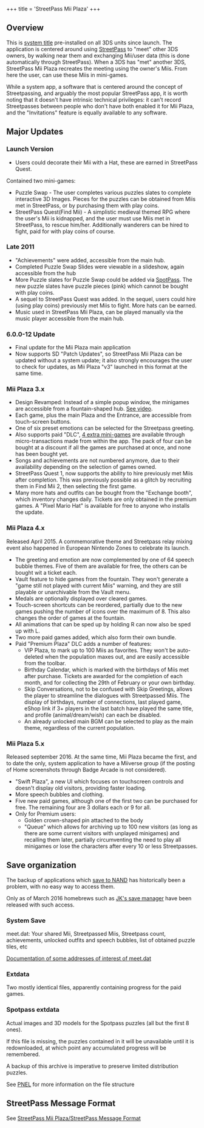 +++
title = 'StreetPass Mii Plaza'
+++

## Overview

This is [system title](Title_list#00040010---system-applications "wikilink") pre-installed on all 3DS units since launch. The application is centered around using [StreetPass](StreetPass "wikilink") to "meet" other 3DS owners, by walking near them and exchanging Mii/user data (this is done automatically through StreetPass). When a 3DS has "met" another 3DS, StreetPass Mii Plaza recreates the meeting using the owner's Miis. From here the user, can use these Miis in mini-games.

While a system app, a software that is centered around the concept of Streetpassing, and arguably the most popular StreetPass app, it is worth noting that it doesn't have intrinsic technical privileges: it can't record Streetpasses between people who don't have both enabled it for Mii Plaza, and the "Invitations" feature is equally available to any software.

## Major Updates

### Launch Version

- Users could decorate their Mii with a Hat, these are earned in StreetPass Quest.

Contained two mini-games:

- Puzzle Swap - The user completes various puzzles slates to complete interactive 3D Images. Pieces for the puzzles can be obtained from Miis met in StreetPass, or by purchasing them with play coins.
- StreetPass Quest(Find Mii) - A simplistic medieval themed RPG where the user's Mii is kidnapped, and the user must use Miis met in StreetPass, to rescue him/her. Additionally wanderers can be hired to fight, paid for with play coins of course.

### Late 2011

- "Achievements" were added, accessible from the main hub.
- Completed Puzzle Swap Slides were viewable in a slideshow, again accessible from the hub
- More Puzzle slates for Puzzle Swap could be added via [SpotPass](SpotPass "wikilink"). The new puzzle slates have puzzle pieces (pink) which cannot be bought with play coins.
- A sequel to StreetPass Quest was added. In the sequel, users could hire (using play coins) previously met Miis to fight. More hats can be earned.
- Music used in StreetPass Mii Plaza, can be played manually via the music player accessible from the main hub.

### 6.0.0-12 Update

- Final update for the Mii Plaza main application
- Now supports SD "Patch Updates", so StreetPass Mii Plaza can be updated without a system update; it also strongly encourages the user to check for updates, as Mii Plaza "v3" launched in this format at the same time.

### Mii Plaza 3.x

- Design Revamped: Instead of a simple popup window, the minigames are accessible from a fountain-shaped hub. [See video](https://www.youtube.com/watch?v=X11AJ4UYE4o).
- Each game, plus the main Plaza and the Entrance, are accessible from touch-screen buttons.
- One of six preset emotions can be selected for the Streetpass greeting.
- Also supports paid "DLC", [4 extra mini-games](https://www.youtube.com/watch?v=u1a05W1UJwQ) are available through micro-transactions made from within the app. The pack of four can be bought at a discount if all the games are purchased at once, and none has been bought yet.
- Songs and achievements are not numbered anymore, due to their availability depending on the selection of games owned.
- StreetPass Quest 1, now supports the ability to hire previously met Miis after completion. This was previously possible as a glitch by recruiting them in Find Mii 2, then selecting the first game.
- Many more hats and outfits can be bought from the "Exchange booth", which inventory changes daily. Tickets are only obtained in the premium games. A "Pixel Mario Hat" is available for free to anyone who installs the update.

### Mii Plaza 4.x

Released April 2015. A commemorative theme and Streetpass relay mixing event also happened in European Nintendo Zones to celebrate its launch.

- The greeting and emotion are now complemented by one of 64 speech bubble themes. Five of them are available for free, the others can be bought wit a ticket each.
- Vault feature to hide games from the fountain. They won't generate a "game still not played with current Miis" warning, and they are still playable or unarchivable from the Vault menu.
- Medals are optionally displayed over cleared games.
- Touch-screen shortcuts can be reordered, partially due to the new games pushing the number of icons over the maximum of 8. This also changes the order of games at the fountain.
- All animations that can be sped up by holding R can now also be sped up with L.
- Two more paid games added, which also form their own bundle.
- Paid "Premium Plaza" DLC adds a number of features:
  - VIP Plaza, to mark up to 100 Miis as favorites. They won't be auto-deleted when the population maxes out, and are easily accessible from the toolbar.
  - Birthday Calendar, which is marked with the birthdays of Miis met after purchase. Tickets are awarded for the completion of each month, and for collecting the 29th of February or your own birthday.
  - Skip Conversations, not to be confused with Skip Greetings, allows the player to streamline the dialogues with Streetpassed Miis. The display of birthdays, number of connections, last played game, eShop link if 3+ players in the last batch have played the same title, and profile (animal/dream/wish) can each be disabled.
  - An already unlocked main BGM can be selected to play as the main theme, regardless of the current population.

### Mii Plaza 5.x

Released september 2016. At the same time, Mii Plaza became the first, and to date the only, system application to have a Miiverse group (if the posting of Home screenshots through Badge Arcade is not considered).

- "Swift Plaza", a new UI which focuses on touchscreen controls and doesn't display old visitors, providing faster loading.
- More speech bubbles and clothing.
- Five new paid games, although one of the first two can be purchased for free. The remaining four are 3 dollars each or 9 for all.
- Only for Premium users:
  - Golden crown-shaped pin attached to the body
  - "Queue" which allows for archiving up to 100 new visitors (as long as there are some current visitors with unplayed minigames) and recalling them later, partially circumventing the need to play all minigames or lose the characters after every 10 or less Streetpasses.

## Save organization

The backup of applications which [save to NAND](System_SaveData "wikilink") has historically been a problem, with no easy way to access them.

Only as of March 2016 homebrews such as [JK's save manager](JK's_save_manager "wikilink") have been released with such access.

### System Save

meet.dat: Your shared Mii, Streetpassed Miis, Streetpass count, achievements, unlocked outfits and speech bubbles, list of obtained puzzle tiles, etc

[Documentation of some addresses of interest of meet.dat](https://www.reddit.com/r/3dshacks/comments/4c5rcp/streetpass_mii_plaza_puzzle_swap_unlock_all/)

### Extdata

Two mostly identical files, apparently containing progress for the paid games.

### Spotpass extdata

Actual images and 3D models for the Spotpass puzzles (all but the first 8 ones).

If this file is missing, the puzzles contained in it will be unavailable until it is redownloaded, at which point any accumulated progress will be remembered.

A backup of this archive is imperative to preserve limited distribution puzzles.

See [PNEL](PNEL "wikilink") for more information on the file structure

## StreetPass Message Format

See [StreetPass Mii Plaza/StreetPass Message Format](StreetPass_Mii_Plaza/StreetPass_Message_Format "wikilink")
